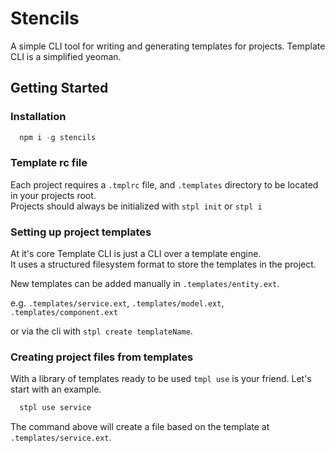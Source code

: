 Stencils
=============

A simple CLI tool for writing and generating templates for projects. Template CLI is a simplified yeoman.

## Getting Started

### Installation

```javascript
  npm i -g stencils
```

### Template rc file

Each project requires a `.tmplrc` file, and `.templates` directory to be located in your projects root.</br>
Projects should always be initialized with `stpl init` or `stpl i`

### Setting up project templates
   
At it's core Template CLI is just a CLI over a template engine.<br/>
It uses a structured filesystem format to store the templates in the project.

New templates can be added manually in `.templates/entity.ext`.

e.g. `.templates/service.ext`, `.templates/model.ext`, `.templates/component.ext`  

or via the cli with `stpl create templateName`.
 
### Creating project files from templates

With a library of templates ready to be used `tmpl use` is your friend. Let's start with an example.

```bash
  stpl use service
```

The command above will create a file based on the template at `.templates/service.ext`.<br/>